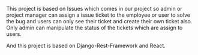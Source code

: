 This project is based on Issues which comes in our project so admin or project manager can assign a issue ticket to the employee or user to solve the bug and users can only see their ticket and create their own ticket also. Only admin can manipulate the status of the tickets which are assign to users.

And this project is based on Django-Rest-Framework and React.
